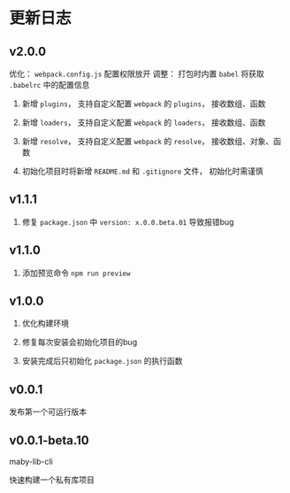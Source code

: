 更新日志
=========

v2.0.0
------

优化： `webpack.config.js` 配置权限放开
调整： 打包时内置 `babel` 将获取 `.babelrc` 中的配置信息

1. 新增 `plugins`， 支持自定义配置 `webpack` 的 `plugins`， 接收数组、函数

2. 新增 `loaders`， 支持自定义配置 `webpack` 的 `loaders`， 接收数组、函数

3. 新增 `resolve`， 支持自定义配置 `webpack` 的 `resolve`， 接收数组、对象、函数

4. 初始化项目时将新增 `README.md` 和 `.gitignore` 文件， 初始化时需谨慎

v1.1.1
------

1. 修复 `package.json` 中 `version: x.0.0.beta.01` 导致报错bug

v1.1.0
------

1. 添加预览命令 `npm run preview`

v1.0.0
------

1. 优化构建环境

2. 修复每次安装会初始化项目的bug

3. 安装完成后只初始化 `package.json` 的执行函数

v0.0.1
------

发布第一个可运行版本

v0.0.1-beta.10
------

maby-lib-cli

快速构建一个私有库项目
